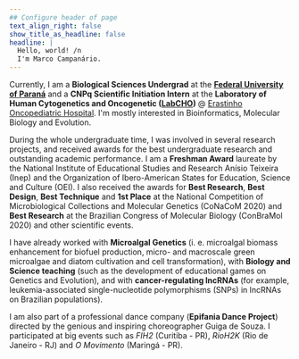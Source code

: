 ```yaml
---
## Configure header of page
text_align_right: false
show_title_as_headline: false
headline: |
  Hello, world! /n 
  I'm Marco Campanário.
---
```


<!-- this is a subheadline -->

Currently, I am a **Biological Sciences Undergrad** at the [**Federal University of Paraná**](https://www.ufpr.br/) and a **CNPq Scientific Initiation Intern** at the **Laboratory of Human Cytogenetics and Oncogenetic ([LabCHO](https://linktr.ee/Labcho.ufpr))** \@ [Erastinho Oncopediatric Hospital](https://https://www.erastinho.com.br/). I'm mostly interested in Bioinformatics, Molecular Biology and Evolution.

During the whole undergraduate time, I was involved in several research projects, and received awards for the best undergraduate research and outstanding academic performance. I am a **Freshman Award** laureate by the National Institute of Educational Studies and Research Anísio Teixeira (Inep) and the Organization of Ibero-American States for Education, Science and Culture (OEI). I also received the awards for **Best Research**, **Best Design**, **Best Technique** and **1st Place** at the National Competition of Microbiological Collections and Molecular Genetics (CoNaCoM 2020) and **Best Research** at the Brazilian Congress of Molecular Biology (ConBraMol 2020) and other scientific events.

I have already worked with **Microalgal Genetics** (i. e. microalgal biomass enhancement for biofuel production, micro- and macroscale green microalgae and diatom cultivation and cell transformation), with **Biology and Science teaching** (such as the development of educational games on Genetics and Evolution), and with **cancer-regulating lncRNAs** (for example, leukemia-associated single-nucleotide polymorphisms (SNPs) in lncRNAs on Brazilian populations).

I am also part of a professional dance company (**Epifania Dance Project**) directed by the genious and inspiring choreographer Guiga de Souza. I participated at big events such as *FIH2* (Curitiba - PR), *RioH2K* (Rio de Janeiro - RJ) and *O Movimento* (Maringá - PR).
